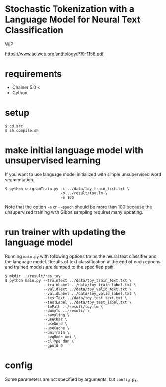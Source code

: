 # Stochastic Tokenization with a Language Model for Neural Text Classification
WIP

https://www.aclweb.org/anthology/P19-1158.pdf

# requirements
- Chainer 5.0 <
- Cython

# setup
```
$ cd src
$ sh compile.sh
```

# make initial language model with unsupervised learning
If you want to use language model initialized with simple unsupervised word segmentation.

```
$ python unigramTrain.py -i ../data/toy_train_text.txt \
                         -o ../result/toy.lm \
                         -e 100
```
Note that the option `-e` or `--epoch` should be more than 100 because the unsupervised training with Gibbs sampling requires many updating.

# run trainer with updating the language model
Running `main.py` with following options trains the neural text classifier and the language model.
Results of text classification at the end of each epochs and trained models are dumped to the specified path.

```
$ mkdir ../result/res_toy
$ python main.py --trainText ../data/toy_train_text.txt \ 
                 --trainLabel ../data/toy_train_label.txt \
                 --validText ../data/toy_valid_text.txt \
                 --validLabel ../data/toy_valid_label.txt \
                 --testText ../data/toy_test_text.txt \
                 --testLabel ../data/toy_test_label.txt \
                 --lmPath ../result/toy.lm \
                 --dumpTo ../result/ \
                 --sampling \
                 --useChar \
                 --useWord \
                 --useCache \
                 --uniTrain \
                 --segMode uni \
                 --clType dan \
                 --gpuId 0
```

# config
Some parameters are not specified by arguments, but `config.py`.

